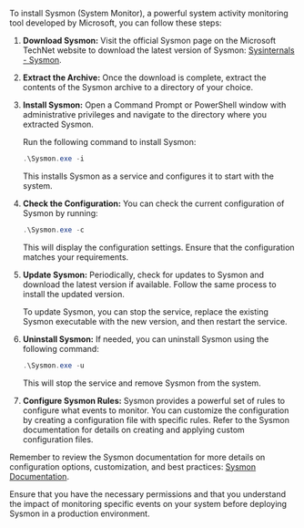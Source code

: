 To install Sysmon (System Monitor), a powerful system activity monitoring tool developed by Microsoft, you can follow these steps:

1. **Download Sysmon:**
   Visit the official Sysmon page on the Microsoft TechNet website to download the latest version of Sysmon: [Sysinternals - Sysmon](https://docs.microsoft.com/en-us/sysinternals/downloads/sysmon).

2. **Extract the Archive:**
   Once the download is complete, extract the contents of the Sysmon archive to a directory of your choice.

3. **Install Sysmon:**
   Open a Command Prompt or PowerShell window with administrative privileges and navigate to the directory where you extracted Sysmon.

   Run the following command to install Sysmon:

   ```powershell
   .\Sysmon.exe -i
   ```

   This installs Sysmon as a service and configures it to start with the system.

4. **Check the Configuration:**
   You can check the current configuration of Sysmon by running:

   ```powershell
   .\Sysmon.exe -c
   ```

   This will display the configuration settings. Ensure that the configuration matches your requirements.

5. **Update Sysmon:**
   Periodically, check for updates to Sysmon and download the latest version if available. Follow the same process to install the updated version.

   To update Sysmon, you can stop the service, replace the existing Sysmon executable with the new version, and then restart the service.

6. **Uninstall Sysmon:**
   If needed, you can uninstall Sysmon using the following command:

   ```powershell
   .\Sysmon.exe -u
   ```

   This will stop the service and remove Sysmon from the system.

7. **Configure Sysmon Rules:**
   Sysmon provides a powerful set of rules to configure what events to monitor. You can customize the configuration by creating a configuration file with specific rules. Refer to the Sysmon documentation for details on creating and applying custom configuration files.

Remember to review the Sysmon documentation for more details on configuration options, customization, and best practices: [Sysmon Documentation](https://docs.microsoft.com/en-us/sysinternals/downloads/sysmon).

Ensure that you have the necessary permissions and that you understand the impact of monitoring specific events on your system before deploying Sysmon in a production environment.